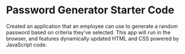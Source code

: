 # Password Generator Starter Code


Created an application that an employee can use to generate a random password based on criteria they’ve selected. This app will run in the browser, and features dynamically updated HTML and CSS powered by JavaScript code.
